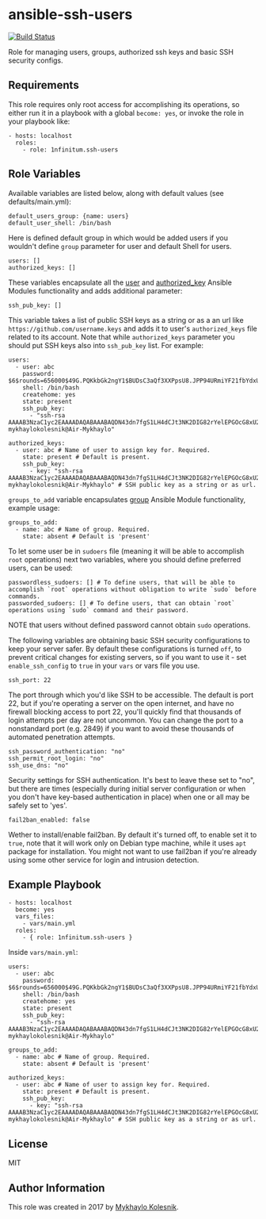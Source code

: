 ansible-ssh-users
=========
[![Build Status](https://travis-ci.org/1nfinitum/ansible-users.svg?branch=master)](https://travis-ci.org/1nfinitum/ansible-users)

Role for managing users, groups, authorized ssh keys and basic SSH security configs.

Requirements
------------
This role requires only root access for accomplishing its operations, so either run it in a playbook with a global `become: yes`, or invoke the role in your playbook like:
```
- hosts: localhost
  roles:
    - role: 1nfinitum.ssh-users
```

Role Variables
--------------

Available variables are listed below, along with default values (see defaults/main.yml):
```
default_users_group: {name: users} 
default_user_shell: /bin/bash
```
Here is defined default group in which would be added users if you wouldn't define `group` parameter for user and default Shell for users.

```
users: []
authorized_keys: []
```
These variables encapsulate all the [user](http://docs.ansible.com/ansible/user_module.html) and [authorized_key](http://docs.ansible.com/ansible/authorized_key_module.html) Ansible Modules functionality and adds additional parameter:
```
ssh_pub_key: []
```
This variable takes a list of public SSH keys as a string or as a an url like `https://github.com/username.keys` and adds it to user's `authorized_keys` file related to its account. Note that while `authorized_keys` parameter you should put SSH keys also into `ssh_pub_key` list. For example:
```
users:
  - user: abc
    password: $6$rounds=656000$49G.PQKkbGk2ngY1$BUDsC3aQf3XXPpsU8.JPP94URmiYF21fbYdxU/K8G0iJstvc3EEVmrFW5K51b7q4J.qgliRV16O5tpMSjuXhY1
    shell: /bin/bash
    createhome: yes
    state: present
    ssh_pub_key:
      - "ssh-rsa AAAAB3NzaC1yc2EAAAADAQABAAABAQDN43dn7fgS1LH4dCJt3NK2DIG82rYelEPGOcG8xU2WkRL9LjCZb42JIi1fSbvHPIgZXxWc2w01h2fYVBwyHXDU+7mLNMc3ZpcKCVW3hoAb7AVA/WwaBgrtBLmuU1M2eM+d//ih5kDnAS58ZmcUg8JYxvqc4tJyFQh969lGQ+UQab/BPVvoAP9ntPSk89qOYrm04l1uIxVayQT+taYXG37akp4nAaGsGF4Si/kRVzhjAgP/VuJvq4y3STUIIi4pmjhSQX4fyULQNY58aaYW4AXoGFb2S6xKX4oxCRuyhFaJdPtNCTGGyYTISkrevpSWlZSbdYOxijLZTaFNg7h+ngIV mykhaylokolesnik@Air-Mykhaylo"

authorized_keys:
  - user: abc # Name of user to assign key for. Required.
    state: present # Default is present.
    ssh_pub_key:
      - key: "ssh-rsa AAAAB3NzaC1yc2EAAAADAQABAAABAQDN43dn7fgS1LH4dCJt3NK2DIG82rYelEPGOcG8xU2WkRL9LjCZb42JIi1fSbvHPIgZXxWc2w01h2fYVBwyHXDU+7mLNMc3ZpcKCVW3hoAb7AVA/WwaBgrtBLmuU1M2eM+d//ih5kDnAS58ZmcUg8JYxvqc4tJyFQh969lGQ+UQab/BPVvoAP9ntPSk89qOYrm04l1uIxVayQT+taYXG37akp4nAaGsGF4Si/kRVzhjAgP/VuJvq4y3STUIIi4pmjhSQX4fyULQNY58aaYW4AXoGFb2S6xKX4oxCRuyhFaJdPtNCTGGyYTISkrevpSWlZSbdYOxijLZTaFNg7h+ngIV mykhaylokolesnik@Air-Mykhaylo" # SSH public key as a string or as url.
```
`groups_to_add` variable encapsulates [group](http://docs.ansible.com/ansible/group_module.html) Ansible Module functionality, example usage:
```
groups_to_add:
  - name: abc # Name of group. Required.
    state: absent # Default is 'present'
```
To let some user be in `sudoers` file (meaning it will be able to accomplish `root` operations) next two variables, where you should define preferred users, can be used:
```
passwordless_sudoers: [] # To define users, that will be able to accomplish `root` operations without obligation to write `sudo` before commands.
passworded_sudoers: [] # To define users, that can obtain `root` operations using `sudo` command and their password.
```
NOTE that users without defined password cannot obtain `sudo` operations.

The following variables are obtaining basic SSH security configurations to keep your server safer. By default these configurations is turned `off`, to prevent critical changes for existing servers, so if you want to use it - set `enable_ssh_config` to `true` in your `vars` or vars file you use.
```
ssh_port: 22
```
The port through which you'd like SSH to be accessible. The default is port 22, but if you're operating a server on the open internet, and have no firewall blocking access to port 22, you'll quickly find that thousands of login attempts per day are not uncommon. You can change the port to a nonstandard port (e.g. 2849) if you want to avoid these thousands of automated penetration attempts.
```
ssh_password_authentication: "no"
ssh_permit_root_login: "no"
ssh_use_dns: "no"
```
Security settings for SSH authentication. It's best to leave these set to "no", but there are times (especially during initial server configuration or when you don't have key-based authentication in place) when one or all may be safely set to 'yes'.
```
fail2ban_enabled: false
```
Wether to install/enable fail2ban. By default it's turned off, to enable set it to `true`, note that it will work only on Debian type machine, while it uses `apt` package for installation. You might not want to use fail2ban if you're already using some other service for login and intrusion detection.

Example Playbook
----------------
```
- hosts: localhost
  become: yes
  vars_files:
    - vars/main.yml
  roles:
    - { role: 1nfinitum.ssh-users }
```
Inside `vars/main.yml`:
```
users:
  - user: abc
    password: $6$rounds=656000$49G.PQKkbGk2ngY1$BUDsC3aQf3XXPpsU8.JPP94URmiYF21fbYdxU/K8G0iJstvc3EEVmrFW5K51b7q4J.qgliRV16O5tpMSjuXhY1
    shell: /bin/bash
    createhome: yes
    state: present
    ssh_pub_key:
      - "ssh-rsa AAAAB3NzaC1yc2EAAAADAQABAAABAQDN43dn7fgS1LH4dCJt3NK2DIG82rYelEPGOcG8xU2WkRL9LjCZb42JIi1fSbvHPIgZXxWc2w01h2fYVBwyHXDU+7mLNMc3ZpcKCVW3hoAb7AVA/WwaBgrtBLmuU1M2eM+d//ih5kDnAS58ZmcUg8JYxvqc4tJyFQh969lGQ+UQab/BPVvoAP9ntPSk89qOYrm04l1uIxVayQT+taYXG37akp4nAaGsGF4Si/kRVzhjAgP/VuJvq4y3STUIIi4pmjhSQX4fyULQNY58aaYW4AXoGFb2S6xKX4oxCRuyhFaJdPtNCTGGyYTISkrevpSWlZSbdYOxijLZTaFNg7h+ngIV mykhaylokolesnik@Air-Mykhaylo"

groups_to_add:
  - name: abc # Name of group. Required.
    state: absent # Default is 'present'
    
authorized_keys:
  - user: abc # Name of user to assign key for. Required.
    state: present # Default is present.
    ssh_pub_key:
      - key: "ssh-rsa AAAAB3NzaC1yc2EAAAADAQABAAABAQDN43dn7fgS1LH4dCJt3NK2DIG82rYelEPGOcG8xU2WkRL9LjCZb42JIi1fSbvHPIgZXxWc2w01h2fYVBwyHXDU+7mLNMc3ZpcKCVW3hoAb7AVA/WwaBgrtBLmuU1M2eM+d//ih5kDnAS58ZmcUg8JYxvqc4tJyFQh969lGQ+UQab/BPVvoAP9ntPSk89qOYrm04l1uIxVayQT+taYXG37akp4nAaGsGF4Si/kRVzhjAgP/VuJvq4y3STUIIi4pmjhSQX4fyULQNY58aaYW4AXoGFb2S6xKX4oxCRuyhFaJdPtNCTGGyYTISkrevpSWlZSbdYOxijLZTaFNg7h+ngIV mykhaylokolesnik@Air-Mykhaylo" # SSH public key as a string or as url.
```

License
-------

MIT

Author Information
------------------

This role was created in 2017 by [Mykhaylo Kolesnik](http://github.com/1nfinitum).

